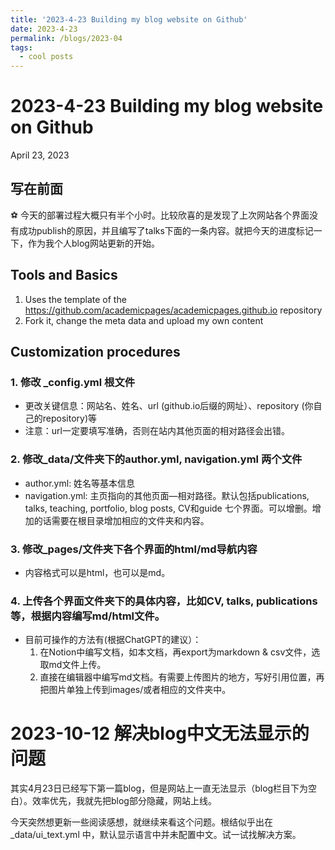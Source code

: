 ```yaml
---
title: '2023-4-23 Building my blog website on Github'
date: 2023-4-23
permalink: /blogs/2023-04
tags:
  - cool posts
---
```



# 2023-4-23 Building my blog website on Github

April 23, 2023 

## 写在前面

<aside>
⚽ 今天的部署过程大概只有半个小时。比较欣喜的是发现了上次网站各个界面没有成功publish的原因，并且编写了talks下面的一条内容。就把今天的进度标记一下，作为我个人blog网站更新的开始。

</aside>

## Tools and Basics

1. Uses the template of the https://github.com/academicpages/academicpages.github.io repository
2. Fork it, change the meta data and upload my own content

## Customization procedures

### 1. 修改 _config.yml 根文件
  
  - 更改关键信息：网站名、姓名、url (github.io后缀的网址）、repository (你自己的repository)等
  - 注意：url一定要填写准确，否则在站内其他页面的相对路径会出错。



### 2. 修改_data/文件夹下的author.yml, navigation.yml 两个文件

  - author.yml: 姓名等基本信息
  - navigation.yml: 主页指向的其他页面—相对路径。默认包括publications, talks, teaching, portfolio, blog posts, CV和guide 七个界面。可以增删。增加的话需要在根目录增加相应的文件夹和内容。



### 3. 修改_pages/文件夹下各个界面的html/md导航内容

  - 内容格式可以是html，也可以是md。


### 4. 上传各个界面文件夹下的具体内容，比如CV, talks, publications等，根据内容编写md/html文件。

  - 目前可操作的方法有(根据ChatGPT的建议）：
    1. 在Notion中编写文档，如本文档，再export为markdown & csv文件，选取md文件上传。
    2. 直接在编辑器中编写md文档。有需要上传图片的地方，写好引用位置，再把图片单独上传到images/或者相应的文件夹中。

# 2023-10-12 解决blog中文无法显示的问题

其实4月23日已经写下第一篇blog，但是网站上一直无法显示（blog栏目下为空白）。效率优先，我就先把blog部分隐藏，网站上线。

今天突然想更新一些阅读感想，就继续来看这个问题。根结似乎出在 _data/ui_text.yml 中，默认显示语言中并未配置中文。试一试找解决方案。
